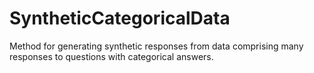 # SyntheticCategoricalData
Method for generating synthetic responses from data comprising many responses to questions with categorical answers.
